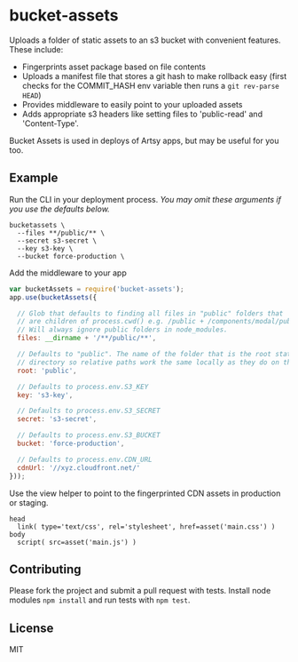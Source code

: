 # bucket-assets

Uploads a folder of static assets to an s3 bucket with convenient features. These include:

* Fingerprints asset package based on file contents
* Uploads a manifest file that stores a git hash to make rollback easy (first checks for the COMMIT_HASH env variable then runs a `git rev-parse HEAD`)
* Provides middleware to easily point to your uploaded assets
* Adds appropriate s3 headers like setting files to 'public-read' and 'Content-Type'.

Bucket Assets is used in deploys of Artsy apps, but may be useful for you too.

## Example

Run the CLI in your deployment process.
_You may omit these arguments if you use the defaults below._

````
bucketassets \
  --files **/public/** \
  --secret s3-secret \
  --key s3-key \
  --bucket force-production \
````

Add the middleware to your app

````javascript
var bucketAssets = require('bucket-assets');
app.use(bucketAssets({

  // Glob that defaults to finding all files in "public" folders that
  // are children of process.cwd() e.g. /public + /components/modal/public.
  // Will always ignore public folders in node_modules.
  files: __dirname + '/**/public/**',

  // Defaults to "public". The name of the folder that is the root static
  // directory so relative paths work the same locally as they do on the CDN.
  root: 'public',

  // Defaults to process.env.S3_KEY
  key: 's3-key',

  // Defaults to process.env.S3_SECRET
  secret: 's3-secret',

  // Defaults to process.env.S3_BUCKET
  bucket: 'force-production',

  // Defaults to process.env.CDN_URL
  cdnUrl: '//xyz.cloudfront.net/'
}));
````

Use the view helper to point to the fingerprinted CDN assets in production or staging.

````jade
head
  link( type='text/css', rel='stylesheet', href=asset('main.css') )
body
  script( src=asset('main.js') )
````

## Contributing

Please fork the project and submit a pull request with tests. Install node modules `npm install` and run tests with `npm test`.

## License

MIT
